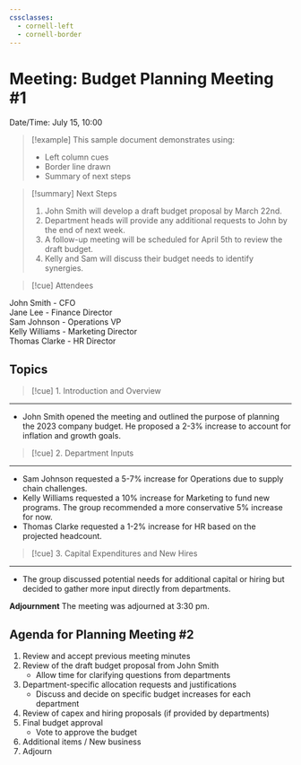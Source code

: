 ```yaml
---
cssclasses:
  - cornell-left
  - cornell-border
---
```

# Meeting: Budget Planning Meeting #1
Date/Time:  July 15, 10:00

>[!example] This sample document demonstrates using:
> * Left column cues
> * Border line drawn
> * Summary of next steps

>[!summary] Next Steps   
>1. John Smith will develop a draft budget proposal by March 22nd.        
>1. Department heads will provide any additional requests to John by the end of next week.        
>1. A follow-up meeting will be scheduled for April 5th to review the draft budget.     
>1. Kelly and Sam will discuss their budget needs to identify synergies.

>[!cue] Attendees

John Smith - CFO       
Jane Lee - Finance Director          
Sam Johnson - Operations VP         
Kelly Williams - Marketing Director       
Thomas Clarke - HR Director

## Topics

 >[!cue] 1. Introduction and Overview

---
   - John Smith opened the meeting and outlined the purpose of planning the 2023 company budget. He proposed a 2-3% increase to account for inflation and growth goals.

>[!cue]  2. Department Inputs

---
  - Sam Johnson requested a 5-7% increase for Operations due to supply chain challenges.  
  - Kelly Williams requested a 10% increase for Marketing to fund new programs. The group recommended a more conservative 5% increase for now.           
  - Thomas Clarke requested a 1-2% increase for HR based on the projected headcount.

>[!cue] 3. Capital Expenditures and New Hires

---
  - The group discussed potential needs for additional capital or hiring but decided to gather more input directly from departments.

 **Adjournment**   The meeting was adjourned at 3:30 pm.
  
## Agenda for Planning Meeting #2
1. Review and accept previous meeting minutes
2. Review of the draft budget proposal from John Smith
   - Allow time for clarifying questions from departments
3. Department-specific allocation requests and justifications
   - Discuss and decide on specific budget increases for each department  
4. Review of capex and hiring proposals (if provided by departments)
5. Final budget approval
   - Vote to approve the  budget
6. Additional items / New business         
7. Adjourn